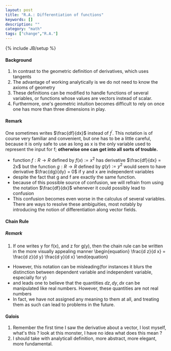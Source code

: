 ```yaml
---
layout: post
title: "R.A.: Differentiation of functions"
keywords: []
description: ""
category: "math"
tags: ["change","R.A."]
---
```

{% include JB/setup %}

#### Background
1. In contrast to the geometric definition of derivatives, which uses tangents
2. The advantage of working analytically is we do not need to know the axioms of
   geometry
3. These definitions can be modified to handle functions of several variables,
   or functions whose values are vectors instead of scalar.
4. Furthermore, one's geometric intuition becomes difficult to rely on once one
   has more than three dimensions in play.


#### Remark
One sometimes writes $\frac{df}{dx}$ instead of $f^\prime$. This notation is of
course very familiar and convenient, but one has to be a little careful, because
it is only safe to use as long as x is the only variable used to represent the
input for f; **otherwise one can get into all sorts of trouble.**

- function $f: R \rightarrow R$ defined by $f(x):=x^2$ has derivative $\frac{df}{dx} = 2x$
but the function $g: R \rightarrow R$ defined by $g(y) := y^2$ would seem to
have derivative $\frac{dg}{dy} = 0$ if y and x are independent variables 
- despite the fact that g and f are exactly the same function.
- because of this possible source of confusion, we will refrain from using the
  notation $\frac{df}{dx}$ whenever it could possibly lead to confusion
- This confusion becomes even worse in the calculus of several variables. There
  are ways to resolve these ambiguities, most notably by introducing the notion
  of differentiation along vector fields.


#### Chain Rule


##### Remark
1. If one writes y for f(x), and z for g(y), then the chain rule can be written
   in the more visually appealing manner 
   \begin{equation}
   \frac{d z}{d x} = \frac{d z}{d y} \frac{d y}{d x}
   \end{equation}
- However, this notation can be misleading(for instances it blurs the
  distinction between dependent variable and independent variable, especially
  for y)
- and leads one to believe that the quantities $dz, dy, dx$ can be manipulated
  like real numbers. However, these quantities are not real numbers
- In fact, we have not assigned any meaning to them at all, and treating them as
  such can lead to problems in the future.


#### Galois
1. Remember the first time I saw the derivative about a vector, I lost myself,
   what's this ? look at this monster, I have no idea what does this mean ?
2. I should take with analyticall definition, more abstract, more elegant, more
   fundamental.


